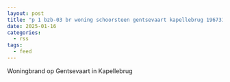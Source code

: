 ```yaml
---
layout: post
title: "p 1 bzb-03 br woning schoorsteen gentsevaart kapellebrug 196731 196650"
date: 2025-01-16
categories: 
  - rss
tags: 
  - feed
---
```


Woningbrand op Gentsevaart in Kapellebrug
